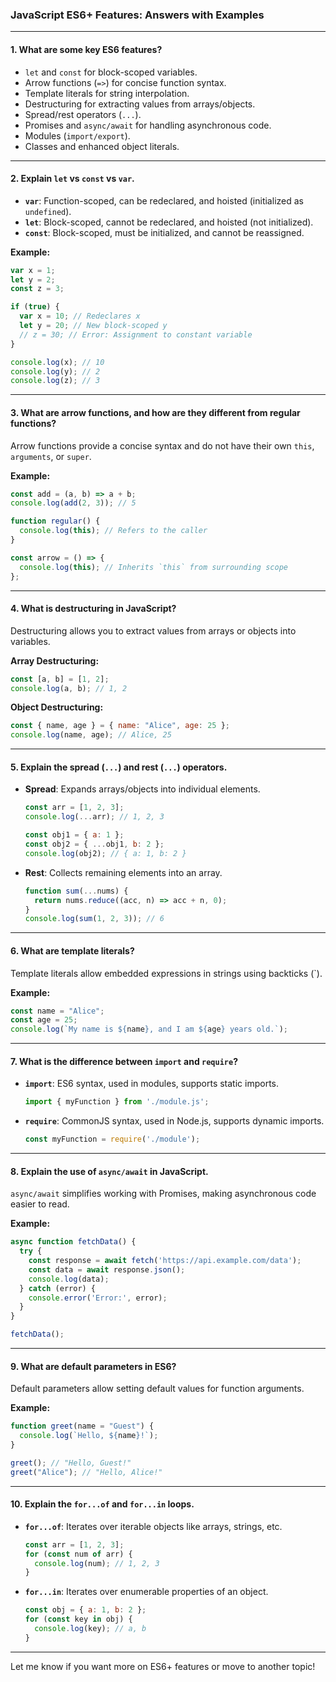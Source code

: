 ### **JavaScript ES6+ Features: Answers with Examples**

---

#### 1. **What are some key ES6 features?**  
- `let` and `const` for block-scoped variables.  
- Arrow functions (`=>`) for concise function syntax.  
- Template literals for string interpolation.  
- Destructuring for extracting values from arrays/objects.  
- Spread/rest operators (`...`).  
- Promises and `async/await` for handling asynchronous code.  
- Modules (`import/export`).  
- Classes and enhanced object literals.

---

#### 2. **Explain `let` vs `const` vs `var`.**  
- **`var`**: Function-scoped, can be redeclared, and hoisted (initialized as `undefined`).  
- **`let`**: Block-scoped, cannot be redeclared, and hoisted (not initialized).  
- **`const`**: Block-scoped, must be initialized, and cannot be reassigned.

**Example:**  
```javascript
var x = 1;
let y = 2;
const z = 3;

if (true) {
  var x = 10; // Redeclares x
  let y = 20; // New block-scoped y
  // z = 30; // Error: Assignment to constant variable
}

console.log(x); // 10
console.log(y); // 2
console.log(z); // 3
```

---

#### 3. **What are arrow functions, and how are they different from regular functions?**  
Arrow functions provide a concise syntax and do not have their own `this`, `arguments`, or `super`.

**Example:**  
```javascript
const add = (a, b) => a + b;
console.log(add(2, 3)); // 5

function regular() {
  console.log(this); // Refers to the caller
}

const arrow = () => {
  console.log(this); // Inherits `this` from surrounding scope
};
```

---

#### 4. **What is destructuring in JavaScript?**  
Destructuring allows you to extract values from arrays or objects into variables.

**Array Destructuring:**  
```javascript
const [a, b] = [1, 2];
console.log(a, b); // 1, 2
```

**Object Destructuring:**  
```javascript
const { name, age } = { name: "Alice", age: 25 };
console.log(name, age); // Alice, 25
```

---

#### 5. **Explain the spread (`...`) and rest (`...`) operators.**  
- **Spread**: Expands arrays/objects into individual elements.  
  ```javascript
  const arr = [1, 2, 3];
  console.log(...arr); // 1, 2, 3
  
  const obj1 = { a: 1 };
  const obj2 = { ...obj1, b: 2 };
  console.log(obj2); // { a: 1, b: 2 }
  ```

- **Rest**: Collects remaining elements into an array.  
  ```javascript
  function sum(...nums) {
    return nums.reduce((acc, n) => acc + n, 0);
  }
  console.log(sum(1, 2, 3)); // 6
  ```

---

#### 6. **What are template literals?**  
Template literals allow embedded expressions in strings using backticks (\`).

**Example:**  
```javascript
const name = "Alice";
const age = 25;
console.log(`My name is ${name}, and I am ${age} years old.`);
```

---

#### 7. **What is the difference between `import` and `require`?**  
- **`import`**: ES6 syntax, used in modules, supports static imports.  
  ```javascript
  import { myFunction } from './module.js';
  ```

- **`require`**: CommonJS syntax, used in Node.js, supports dynamic imports.  
  ```javascript
  const myFunction = require('./module');
  ```

---

#### 8. **Explain the use of `async/await` in JavaScript.**  
`async/await` simplifies working with Promises, making asynchronous code easier to read.

**Example:**  
```javascript
async function fetchData() {
  try {
    const response = await fetch('https://api.example.com/data');
    const data = await response.json();
    console.log(data);
  } catch (error) {
    console.error('Error:', error);
  }
}

fetchData();
```

---

#### 9. **What are default parameters in ES6?**  
Default parameters allow setting default values for function arguments.

**Example:**  
```javascript
function greet(name = "Guest") {
  console.log(`Hello, ${name}!`);
}

greet(); // "Hello, Guest!"
greet("Alice"); // "Hello, Alice!"
```

---

#### 10. **Explain the `for...of` and `for...in` loops.**  
- **`for...of`**: Iterates over iterable objects like arrays, strings, etc.  
  ```javascript
  const arr = [1, 2, 3];
  for (const num of arr) {
    console.log(num); // 1, 2, 3
  }
  ```

- **`for...in`**: Iterates over enumerable properties of an object.  
  ```javascript
  const obj = { a: 1, b: 2 };
  for (const key in obj) {
    console.log(key); // a, b
  }
  ```

---

Let me know if you want more on ES6+ features or move to another topic!

